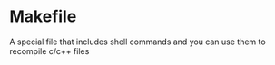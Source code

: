 <h1>Makefile</h1>

A special file that includes shell commands and you can use them to recompile c/c++ files
